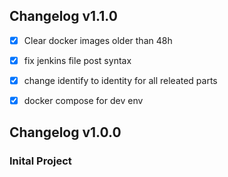 ## Changelog v1.1.0
- [x] Clear docker images older than 48h
- [x] fix jenkins file post syntax
- [x] change identify to identity for all releated parts
- [x] docker compose for dev env



## Changelog v1.0.0
### Inital Project